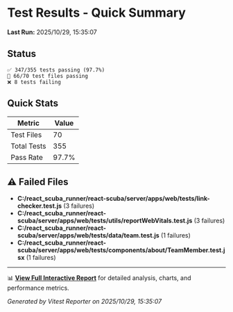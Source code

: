 # Test Results - Quick Summary

**Last Run:** 2025/10/29, 15:35:07

## Status

```text
✅ 347/355 tests passing (97.7%)
📁 66/70 test files passing
❌ 8 tests failing
```

## Quick Stats

| Metric | Value |
|--------|-------|
| Test Files | 70 |
| Total Tests | 355 |
| Pass Rate | 97.7% |

## ⚠️ Failed Files

- **C:/react_scuba_runner/react-scuba/server/apps/web/tests/link-checker.test.js** (3 failures)
- **C:/react_scuba_runner/react-scuba/server/apps/web/tests/utils/reportWebVitals.test.js** (3 failures)
- **C:/react_scuba_runner/react-scuba/server/apps/web/tests/data/team.test.js** (1 failures)
- **C:/react_scuba_runner/react-scuba/server/apps/web/tests/components/about/TeamMember.test.jsx** (1 failures)

---

📊 **[View Full Interactive Report](./index.html)** for detailed analysis, charts, and performance metrics.

*Generated by Vitest Reporter on 2025/10/29, 15:35:07*
